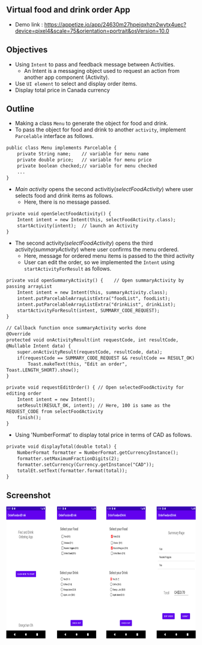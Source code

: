 ## Virtual food and drink order App
* Demo link : https://appetize.io/app/24630m27hpejqxhzn2wytx4uec?device=pixel4&scale=75&orientation=portrait&osVersion=10.0

## Objectives
* Using `Intent` to pass and feedback message between Activities.
    * An Intent is a messaging object used to request an action from another app component (Activity).
* Use `UI element` to select and display order items.
* Display total price in Canada currency

## Outline
- Making a class `Menu` to generate the object for food and drink.
- To pass the object for food and drink to another `activity`, implement `Parcelable` interface as follows.
```
public class Menu implements Parcelable {
    private String name;    // variable for menu name
    private double price;   // variable for menu price
    private boolean checked;// variable for menu checked
    ...
}
```
* *Main activity* opens the second activitiy(*selectFoodActivity*) where user selects food and drink items as follows.
    * Here, there is no message passed.
```
private void openSelectFoodActivity() {
    Intent intent = new Intent(this, selectFoodActivity.class);
    startActivity(intent);  // launch an Activity
}
``` 
* The second activity(*selectFoodActivity*) opens the third activity(*summaryActivity*) where user confirms the menu ordered.
    * Here, message for ordered menu items is passed to the third activity
    * User can edit the order, so we implemented the `Intent` using `startActivityForResult` as follows.
```
private void openSummaryActivity() {    // Open summaryActivity by passing arrayList
    Intent intent = new Intent(this, summaryActivity.class);
    intent.putParcelableArrayListExtra("foodList", foodList);
    intent.putParcelableArrayListExtra("drinkList", drinkList);
    startActivityForResult(intent, SUMMARY_CODE_REQUEST);
}
```
```
// Callback function once summaryActivity works done
@Override
protected void onActivityResult(int requestCode, int resultCode, @Nullable Intent data) {
    super.onActivityResult(requestCode, resultCode, data);
    if(requestCode == SUMMARY_CODE_REQUEST && resultCode == RESULT_OK)
        Toast.makeText(this, "Edit an order", Toast.LENGTH_SHORT).show();
}
```
```
private void requestEditOrder() { // Open selectedFoodActivity for editing order
    Intent intent = new Intent();
    setResult(RESULT_OK, intent); // Here, 100 is same as the REQUEST_CODE from selectFoodActivity
    finish();
}
```
* Using 'NumberFormat' to display total price in terms of CAD as follows.
```
private void displayTotal(double total) {
    NumberFormat formatter = NumberFormat.getCurrencyInstance();
    formatter.setMaximumFractionDigits(2);
    formatter.setCurrency(Currency.getInstance("CAD"));
    totalEt.setText(formatter.format(total));
}
```

## Screenshot
<img src="https://github.com/chanlenium/Android-Mobile-App/blob/main/04_Multiple%20Activities%20and%20Intents/Assignment01/Screenshots.png" width="900" height="350" />
